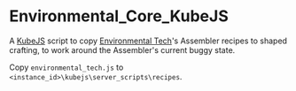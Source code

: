 # Environmental_Core_KubeJS

A [KubeJS](https://www.curseforge.com/minecraft/mc-mods/kubejs) script to copy [Environmental Tech](https://www.curseforge.com/minecraft/mc-mods/environmental-tech)'s Assembler recipes to shaped crafting, to work around the Assembler's current buggy state.

Copy `environmental_tech.js` to `<instance_id>\kubejs\server_scripts\recipes`.
